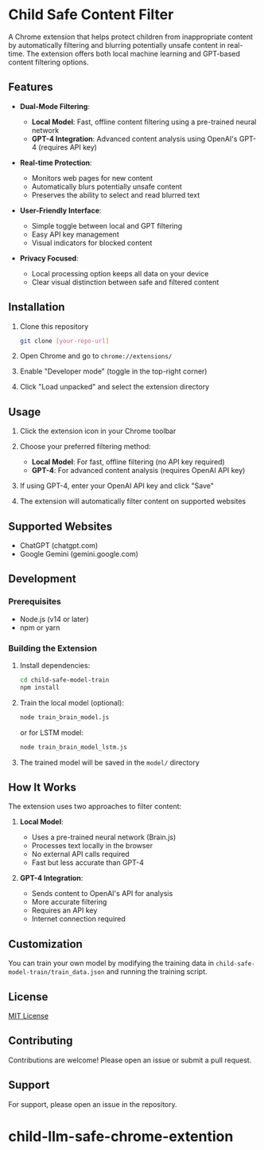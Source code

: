 # Child Safe Content Filter

A Chrome extension that helps protect children from inappropriate content by automatically filtering and blurring potentially unsafe content in real-time. The extension offers both local machine learning and GPT-based content filtering options.

## Features

- **Dual-Mode Filtering**:
  - **Local Model**: Fast, offline content filtering using a pre-trained neural network
  - **GPT-4 Integration**: Advanced content analysis using OpenAI's GPT-4 (requires API key)

- **Real-time Protection**:
  - Monitors web pages for new content
  - Automatically blurs potentially unsafe content
  - Preserves the ability to select and read blurred text

- **User-Friendly Interface**:
  - Simple toggle between local and GPT filtering
  - Easy API key management
  - Visual indicators for blocked content

- **Privacy Focused**:
  - Local processing option keeps all data on your device
  - Clear visual distinction between safe and filtered content

## Installation

1. Clone this repository
   ```bash
   git clone [your-repo-url]
   ```

2. Open Chrome and go to `chrome://extensions/`

3. Enable "Developer mode" (toggle in the top-right corner)

4. Click "Load unpacked" and select the extension directory

## Usage

1. Click the extension icon in your Chrome toolbar

2. Choose your preferred filtering method:
   - **Local Model**: For fast, offline filtering (no API key required)
   - **GPT-4**: For advanced content analysis (requires OpenAI API key)

3. If using GPT-4, enter your OpenAI API key and click "Save"

4. The extension will automatically filter content on supported websites

## Supported Websites

- ChatGPT (chatgpt.com)
- Google Gemini (gemini.google.com)

## Development

### Prerequisites

- Node.js (v14 or later)
- npm or yarn

### Building the Extension

1. Install dependencies:
   ```bash
   cd child-safe-model-train
   npm install
   ```

2. Train the local model (optional):
   ```bash
   node train_brain_model.js
   ```
   or for LSTM model:
   ```bash
   node train_brain_model_lstm.js
   ```

3. The trained model will be saved in the `model/` directory

## How It Works

The extension uses two approaches to filter content:

1. **Local Model**:
   - Uses a pre-trained neural network (Brain.js)
   - Processes text locally in the browser
   - No external API calls required
   - Fast but less accurate than GPT-4

2. **GPT-4 Integration**:
   - Sends content to OpenAI's API for analysis
   - More accurate filtering
   - Requires an API key
   - Internet connection required

## Customization

You can train your own model by modifying the training data in `child-safe-model-train/train_data.json` and running the training script.

## License

[MIT License](LICENSE)

## Contributing

Contributions are welcome! Please open an issue or submit a pull request.

## Support

For support, please open an issue in the repository.
# child-llm-safe-chrome-extention

